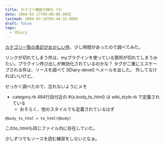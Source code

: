 ```yaml
---
title: カテゴリ機能の強化 (3)
date: 2004-03-17T00:00:00.000Z
lastmod: 2004-03-18T03:44:32.000Z
draft: false
tags:
  - tDiary
---
```


[カテゴリ一覧の表記がおかしい件](/posts/20040316/p03)、少し時間があったので調べてみた。

リンクが切れてしまう件は、myプラグインを使っている箇所が切れてしまうみたい。プラグイン呼び出しが無効化されているのかな？ タグが二重にエスケープされる件は、ソースを調べて \[tDiary-devel] へメールを出した。 外してなければいいけど。

せっかく調べたので、忘れないようにメモ

- category.rb 484行目付近の #{s.body_to_html} は wiki_style.rb で定義されている
  - おそらく、他のスタイルでも定義されているはず

```
@body_to_html = to_html(@body)
```

このto_htmlも同じファイル内に存在していた。

少しずつでもソースを読む練習をしないとなぁ。
